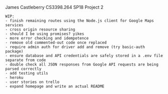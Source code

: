 James Castleberry
CS3398.264 SP18
Project 2

    WIP:
    - finish remaining routes using the Node.js client for Google Maps services
    - cross origin resource sharing
    - should I be using promises? yikes
    - more error checking and idempotence
    - remove old commented-out code once replaced
    - require admin auth for driver add and remove (try basic-auth package)
    - ensure database and API credentials are safely stored in a .env file separate from code
    - double check all JSON responses from Google API requests are being parsed correctly
    - add testing utils
    - heroku
    - user stories on trello
    - expand homepage and write an actual README